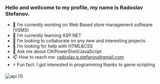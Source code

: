 ### Hello and wellcome to my profile, my name is Radoslav Stefanov.
- 🔭 I’m currently working on Web Based store management software (VSMS)
- 🌱 I’m currently learning ASP.NET
- 👯 I’m looking to collaborate on any new and interesting projects
- 🤔 I’m looking for help with HTML&CSS
- 💬 Ask me about C#/PowerShell/JavaScript
- 📫 How to reach me: radoslav.g.stefanov@gmail.com
- ⚡ Fun fact: I got interested in programming thanks to game scripting


![api (1)](https://user-images.githubusercontent.com/72268734/154326763-742aa523-b7ba-40a3-8eb5-701994d2bab6.svg)
